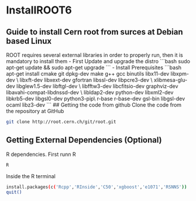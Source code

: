 # InstallROOT6

## Guide to install Cern root from surces at Debian based Linux

<par>
ROOT requires several external libraries in order to properly run, then it is mandatory to install them
</par>
- First Update and upgrade the distro
```bash
sudo apt-get update && sudo apt-get upgrade
```
- Install Prerequisites
```bash
apt-get install cmake git dpkg-dev make g++ gcc binutils libx11-dev libxpm-dev \
libxft-dev libxext-dev gfortran libssl-dev libpcre3-dev \
xlibmesa-glu-dev libglew1.5-dev libftgl-dev \
libfftw3-dev libcfitsio-dev graphviz-dev libavahi-compat-libdnssd-dev \
libldap2-dev python-dev libxml2-dev libkrb5-dev libgsl0-dev python3-pip\
r-base r-base-dev gsl-bin libgsl-dev ocaml libz3-dev
```
## Getting the code from github

<par>
Clone the code from the repository at GitHub
</par>

```bash
git clone http://root.cern.ch/git/root.git
```

## Getting External Dependencies (Optional)
<par>
R dependencies. First runn R
</par>

```bash
R
```

<par>
Inside the R terminal
</par>

```bash
install.packages(c('Rcpp','RInside','C50','xgboost','e1071','RSNNS'))
quit()
```

